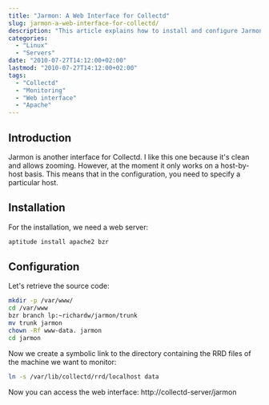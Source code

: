 ```yaml
---
title: "Jarmon: A Web Interface for Collectd"
slug: jarmon-a-web-interface-for-collectd/
description: "This article explains how to install and configure Jarmon, a web interface for Collectd that allows for clear visualization and zooming of monitoring data."
categories:
  - "Linux"
  - "Servers"
date: "2010-07-27T14:12:00+02:00"
lastmod: "2010-07-27T14:12:00+02:00"
tags:
  - "Collectd"
  - "Monitoring"
  - "Web interface"
  - "Apache"
---
```


## Introduction

Jarmon is another interface for Collectd. I like this one because it's clean and allows zooming. However, at the moment it only works on a host-by-host basis. This means that in the configuration, you need to specify a particular host.

## Installation

For the installation, we need a web server:

```bash
aptitude install apache2 bzr
```

## Configuration

Let's retrieve the source code:

```bash
mkdir -p /var/www/
cd /var/www
bzr branch lp:~richardw/jarmon/trunk
mv trunk jarmon
chown -Rf www-data. jarmon
cd jarmon
```

Now we create a symbolic link to the directory containing the RRD files of the machine we want to monitor:

```bash
ln -s /var/lib/collectd/rrd/localhost data
```

Now you can access the web interface: http://collectd-server/jarmon
